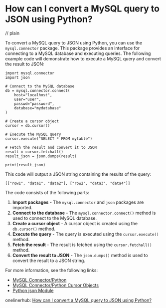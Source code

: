 # How can I convert a MySQL query to JSON using Python?
// plain

To convert a MySQL query to JSON using Python, you can use the `mysql.connector` package. This package provides an interface for connecting to a MySQL database and executing queries. The following example code will demonstrate how to execute a MySQL query and convert the result to JSON:

```
import mysql.connector
import json

# Connect to the MySQL database
db = mysql.connector.connect(
    host="localhost",
    user="user",
    passwd="password",
    database="mydatabase"
)

# Create a cursor object
cursor = db.cursor()

# Execute the MySQL query
cursor.execute("SELECT * FROM mytable")

# Fetch the result and convert it to JSON
result = cursor.fetchall()
result_json = json.dumps(result)

print(result_json)
```

This code will output a JSON string containing the results of the query:
```
[["row1", "data1", "data2"], ["row2", "data3", "data4"]]
```

The code consists of the following parts:

1. **Import packages** - The `mysql.connector` and `json` packages are imported.
2. **Connect to the database** - The `mysql.connector.connect()` method is used to connect to the MySQL database.
3. **Create a cursor object** - A cursor object is created using the `db.cursor()` method.
4. **Execute the query** - The query is executed using the `cursor.execute()` method.
5. **Fetch the result** - The result is fetched using the `cursor.fetchall()` method.
6. **Convert the result to JSON** - The `json.dumps()` method is used to convert the result to a JSON string.

For more information, see the following links:

- [MySQL Connector/Python](https://dev.mysql.com/doc/connector-python/en/connector-python-introduction.html)
- [MySQL Connector/Python Cursor Objects](https://dev.mysql.com/doc/connector-python/en/connector-python-api-mysqlcursor.html)
- [Python json Module](https://docs.python.org/3/library/json.html)

onelinerhub: [How can I convert a MySQL query to JSON using Python?](https://onelinerhub.com/python-mysql/how-can-i-convert-a-mysql-query-to-json-using-python)
